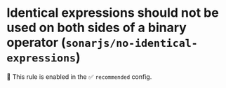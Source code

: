 # Identical expressions should not be used on both sides of a binary operator (`sonarjs/no-identical-expressions`)

💼 This rule is enabled in the ✅ `recommended` config.

<!-- end auto-generated rule header -->
